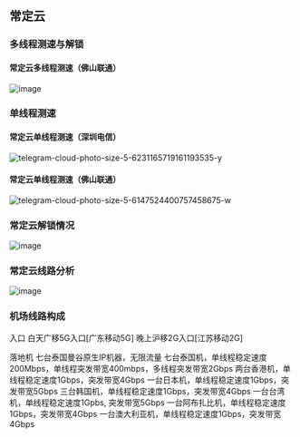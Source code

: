## 常定云

### 多线程测速与解锁

#### 常定云多线程测速（佛山联通）
![image](https://github.com/user-attachments/assets/4682a479-da6f-4036-9de5-98f3b8be2d6c)



### 单线程测速

#### 常定云单线程测速（深圳电信）
![telegram-cloud-photo-size-5-6231165719161193535-y](https://github.com/user-attachments/assets/5149e3e1-83bf-425c-a19b-ba56a563e226)


#### 常定云单线程测速（佛山联通）
![telegram-cloud-photo-size-5-6147524400757458675-w](https://github.com/user-attachments/assets/ced7575c-69fa-4091-806d-f05e5ba6b84a)


### 常定云解锁情况
![image](https://github.com/user-attachments/assets/49e5ce81-58a5-4b00-b745-ae4669dafdf6)


### 常定云线路分析
![image](https://github.com/user-attachments/assets/b93f43df-016a-4a47-a3aa-499ca5d5b439)


### 机场线路构成

入口
白天广移5G入口[广东移动5G]
晚上沪移2G入口[江苏移动2G]


落地机
七台泰国曼谷原生IP机器，无限流量
七台泰国机，单线程稳定速度200Mbps，单线程突发带宽400mbps，多线程突发带宽2Gbps
两台香港机，单线程稳定速度1Gbps，突发带宽4Gbps
一台日本机，单线程稳定速度1Gbps，突发带宽5Gbps
三台韩国机，单线程稳定速度1Gbps，突发带宽4Gbps
一台台湾机，单线程稳定速度1Gpbs, 突发带宽5Gbps
一台阿布扎比机，单线程稳定速度1Gbps，突发带宽4Gbps
一台澳大利亚机，单线程稳定速度1Gbps，突发带宽4Gbps
